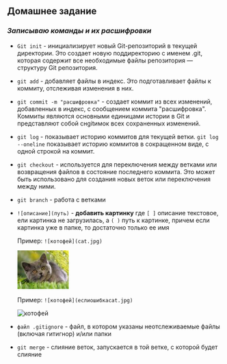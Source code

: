 ## Домашнее задание
### *Записываю команды и их расшифровки* 
* ``Git init`` - инициализирует новый Git-репозиторий в текущей директории. Это создает новую поддиректорию с именем .git, которая содержит все необходимые файлы репозитория — структуру Git репозитория.

* ``git add`` - добавляет файлы в индекс. Это подготавливает файлы к коммиту, отслеживая изменения в них.

* ``git commit -m "расшифровка"`` - создает коммит из всех изменений, добавленных в индекс, с сообщением коммита "расшифровка". Коммиты являются основными единицами истории в Git и представляют собой снgitимок всех сохраненных изменений.

* ``git log`` - показывает историю коммитов для текущей ветки. ``git log --oneline`` показывает историю коммитов в сокращенном виде, с одной строкой на коммит.

* ``git checkout`` - используется для переключения между ветками или возвращения файлов в состояние последнего коммита. Это может быть использовано для создания новых веток или переключения между ними.

* ``git branch`` - работа с ветками

* ``![описание](путь)`` - **добавить картинку** где ``[ ]`` описание текстовое, ели картинка не загрузилась, a ``( )`` путь к картинке, причем если картинка уже в папке, то достаточно только ее имя

  Пример: ``![котофей](cat.jpg)``

   ![котофей](cat.jpg)
   
   Пример: ``![котофей](еслиошибкаcat.jpg)``

   ![котофей](еслиошибкаcat.jpg)


* ``файл .gitignore`` - файл, в котором указаны неотслеживаемые файлы (включая гитигнор) и/или папки

* ``git merge`` - слияние веток, запускается в той ветке, с которой будет слияние



